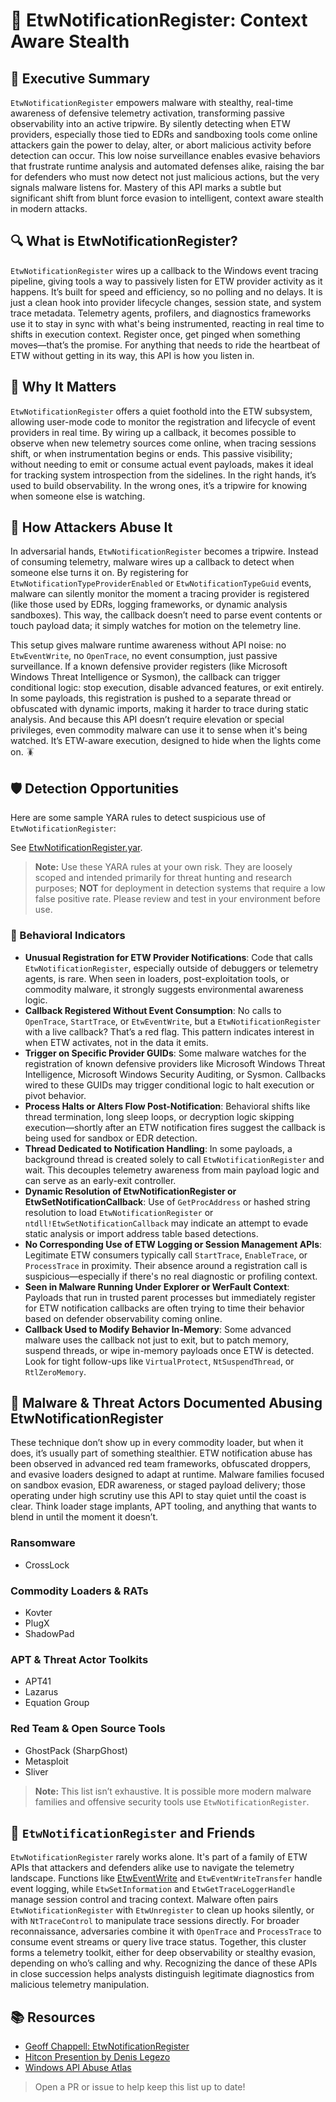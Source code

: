 # 🎯 EtwNotificationRegister: Context Aware Stealth

## 🚀 Executive Summary
`EtwNotificationRegister` empowers malware with stealthy, real-time awareness of defensive telemetry activation, transforming passive observability into an active tripwire. By silently detecting when ETW providers, especially those tied to EDRs and sandboxing tools come online attackers gain the power to delay, alter, or abort malicious activity before detection can occur. This low noise surveillance enables evasive behaviors that frustrate runtime analysis and automated defenses alike, raising the bar for defenders who must now detect not just malicious actions, but the very signals malware listens for. Mastery of this API marks a subtle but significant shift from blunt force evasion to intelligent, context aware stealth in modern attacks.

## 🔍 What is EtwNotificationRegister?
`EtwNotificationRegister` wires up a callback to the Windows event tracing pipeline, giving tools a way to passively listen for ETW provider activity as it happens. It’s built for speed and efficiency, so no polling and no delays. It is just a clean hook into provider lifecycle changes, session state, and system trace metadata. Telemetry agents, profilers, and diagnostics frameworks use it to stay in sync with what's being instrumented, reacting in real time to shifts in execution context. Register once, get pinged when something moves—that’s the promise. For anything that needs to ride the heartbeat of ETW without getting in its way, this API is how you listen in.

## 🚩 Why It Matters
`EtwNotificationRegister` offers a quiet foothold into the ETW subsystem, allowing user-mode code to monitor the registration and lifecycle of event providers in real time. By wiring up a callback, it becomes possible to observe when new telemetry sources come online, when tracing sessions shift, or when instrumentation begins or ends. This passive visibility; without needing to emit or consume actual event payloads, makes it ideal for tracking system introspection from the sidelines. In the right hands, it’s used to build observability. In the wrong ones, it’s a tripwire for knowing when someone else is watching.

## 🧬 How Attackers Abuse It
In adversarial hands, `EtwNotificationRegister` becomes a tripwire. Instead of consuming telemetry, malware wires up a callback to detect when someone else turns it on. By registering for `EtwNotificationTypeProviderEnabled` or `EtwNotificationTypeGuid` events, malware can silently monitor the moment a tracing provider is registered (like those used by EDRs, logging frameworks, or dynamic analysis sandboxes). This way, the callback doesn’t need to parse event contents or touch payload data; it simply watches for motion on the telemetry line.

This setup gives malware runtime awareness without API noise: no `EtwEventWrite`, no `OpenTrace`, no event consumption, just passive surveillance. If a known defensive provider registers (like Microsoft Windows Threat Intelligence or Sysmon), the callback can trigger conditional logic: stop execution, disable advanced features, or exit entirely. In some payloads, this registration is pushed to a separate thread or obfuscated with dynamic imports, making it harder to trace during static analysis. And because this API doesn’t require elevation or special privileges, even commodity malware can use it to sense when it's being watched. It’s ETW-aware execution, designed to hide when the lights come on. 🪳

## 🛡️ Detection Opportunities

Here are some sample YARA rules to detect suspicious use of `EtwNotificationRegister`:

See [EtwNotificationRegister.yar](./EtwNotificationRegister.yar).

> **Note:** Use these YARA rules at your own risk. They are loosely scoped and intended primarily for threat hunting and research purposes; **NOT** for deployment in detection systems that require a low false positive rate. Please review and test in your environment before use.

### 🐾 Behavioral Indicators
 - **Unusual Registration for ETW Provider Notifications**: Code that calls `EtwNotificationRegister`, especially outside of debuggers or telemetry agents, is rare. When seen in loaders, post-exploitation tools, or commodity malware, it strongly suggests environmental awareness logic.
 - **Callback Registered Without Event Consumption**: No calls to `OpenTrace`, `StartTrace`, or `EtwEventWrite`, but a `EtwNotificationRegister` with a live callback? That’s a red flag. This pattern indicates interest in when ETW activates, not in the data it emits.
 - **Trigger on Specific Provider GUIDs**: Some malware watches for the registration of known defensive providers like Microsoft Windows Threat Intelligence, Microsoft Windows Security Auditing, or Sysmon. Callbacks wired to these GUIDs may trigger conditional logic to halt execution or pivot behavior.
 - **Process Halts or Alters Flow Post-Notification**: Behavioral shifts like thread termination, long sleep loops, or decryption logic skipping execution—shortly after an ETW notification fires suggest the callback is being used for sandbox or EDR detection.
 - **Thread Dedicated to Notification Handling**: In some payloads, a background thread is created solely to call `EtwNotificationRegister` and wait. This decouples telemetry awareness from main payload logic and can serve as an early-exit controller.
 - **Dynamic Resolution of EtwNotificationRegister or EtwSetNotificationCallback**: Use of `GetProcAddress` or hashed string resolution to load `EtwNotificationRegister` or `ntdll!EtwSetNotificationCallback` may indicate an attempt to evade static analysis or import address table based detections.
 - **No Corresponding Use of ETW Logging or Session Management APIs**: Legitimate ETW consumers typically call `StartTrace`, `EnableTrace`, or `ProcessTrace` in proximity. Their absence around a registration call is suspicious—especially if there's no real diagnostic or profiling context.
 - **Seen in Malware Running Under Explorer or WerFault Context**: Payloads that run in trusted parent processes but immediately register for ETW notification callbacks are often trying to time their behavior based on defender observability coming online.
 - **Callback Used to Modify Behavior In-Memory**: Some advanced malware uses the callback not just to exit, but to patch memory, suspend threads, or wipe in-memory payloads once ETW is detected. Look for tight follow-ups like `VirtualProtect`, `NtSuspendThread`, or `RtlZeroMemory`.

## 🦠 Malware & Threat Actors Documented Abusing EtwNotificationRegister
These technique don’t show up in every commodity loader, but when it does, it’s usually part of something stealthier. ETW notification abuse has been observed in advanced red team frameworks, obfuscated droppers, and evasive loaders designed to adapt at runtime. Malware families focused on sandbox evasion, EDR awareness, or staged payload delivery; those operating under high scrutiny use this API to stay quiet until the coast is clear. Think loader stage implants, APT tooling, and anything that wants to blend in until the moment it doesn’t.

### **Ransomware**
 - CrossLock

### **Commodity Loaders & RATs**
 - Kovter
 - PlugX
 - ShadowPad

### **APT & Threat Actor Toolkits**
 - APT41
 - Lazarus
 - Equation Group

### **Red Team & Open Source Tools**
 - GhostPack (SharpGhost)
 - Metasploit
 - Sliver

> **Note:** This list isn’t exhaustive. It is possible more modern malware families and offensive security tools use `EtwNotificationRegister`.

## 🧵 `EtwNotificationRegister` and Friends
`EtwNotificationRegister` rarely works alone. It's part of a family of ETW APIs that attackers and defenders alike use to navigate the telemetry landscape. Functions like [EtwEventWrite](https://github.com/danafaye/WindowsAPIAbuseAtlas/tree/main/NTDLL/EtwEventWrite) and `EtwEventWriteTransfer` handle event logging, while `EtwSetInformation` and `EtwGetTraceLoggerHandle` manage session control and tracing context. Malware often pairs `EtwNotificationRegister` with `EtwUnregister` to clean up hooks silently, or with `NtTraceControl` to manipulate trace sessions directly. For broader reconnaissance, adversaries combine it with `OpenTrace` and `ProcessTrace` to consume event streams or query live trace status. Together, this cluster forms a telemetry toolkit, either for deep observability or stealthy evasion, depending on who’s calling and why. Recognizing the dance of these APIs in close succession helps analysts distinguish legitimate diagnostics from malicious telemetry manipulation.

## 📚 Resources
- [Geoff Chappell: EtwNotificationRegister](https://www.geoffchappell.com/studies/windows/win32/ntdll/api/etw/evntapi/notificationregister.htm)
- [Hitcon Presention by Denis Legezo](https://hitcon.org/2022/slides/A%20new%20secret%20stash%20for%20fileless%20malware.pdf)
- [Windows API Abuse Atlas](https://github.com/danafaye/WindowsAPIAbuseAtlas)

> Open a PR or issue to help keep this list up to date!